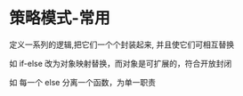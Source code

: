 # 策略模式-常用

定义一系列的逻辑,把它们一个个封装起来, 并且使它们可相互替换

如 if-else 改为对象映射替换，而对象是可扩展的，符合开放封闭

如 每一个 else 分离一个函数，为单一职责
